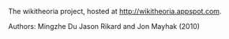 The wikitheoria project, hosted at http://wikitheoria.appspot.com.

Authors: 
Mingzhe Du
Jason Rikard and Jon Mayhak (2010)


